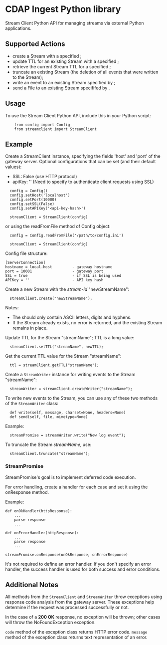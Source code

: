 # CDAP Ingest Python library

Stream Client Python API for managing streams via external Python applications.

## Supported Actions

- create a Stream with a specified <stream-id>;
- update TTL for an existing Stream with a specified <stream-id>;
- retrieve the current Stream TTL for a specified <stream-id>;
- truncate an existing Stream (the deletion of all events that were written to the Stream);
- write an event to an existing Stream specified by <stream-id>;
- send a File to an existing Stream specififed by <stream-id>.

## Usage

 To use the Stream Client Python API, include this in your Python script:

```
    from config import Config
    from streamclient import StreamClient
```

## Example

Create a StreamClient instance, specifying the fields 'host' and 'port' of the gateway server. 
Optional configurations that can be set (and their default values):

  - SSL: False (use HTTP protocol)
  - apiKey:  '' (Need to specify to authenticate client requests using SSL)

 ```
   config = Config()
   config.setHost('localhost')
   config.setPort(10000)
   config.setSSL(False)
   config.setAPIKey('<api-key-hash>')

   streamClient = StreamClient(config)
 ```

 or using the readFromFile method of Config object:

 ```
   config = Config.readFromFile('/path/to/config.ini')

   streamClient = StreamClient(config)
 ```

Config file structure:
```
[ServerConnection]
hostname = local.host         - gateway hostname
port = 10001                  - gateway port
SSL = true                    - if SSL is being used
APIKey = ''                   - API key hash
```

 Create a new Stream with the *stream-id* "newStreamName":

 ```
   streamClient.create("newStreamName");
 ```

 Notes:

  - The <stream-id> should only contain ASCII letters, digits and hyphens.
  - If the Stream already exists, no error is returned, and the existing Stream remains in place.


 Update TTL for the Stream "streamName"; TTL is a long value:

 ```
   streamClient.setTTL("streamName", newTTL);
 ```

 Get the current TTL value for the Stream "streamName":

 ```
   ttl = streamClient.getTTL("streamName");
 ```

 Create a ```StreamWriter``` instance for writing events to the Stream "streamName":

 ```
   streamWriter = streamClient.createWriter("streamName");
 ```

 To write new events to the Stream, you can use any of these two methods of the ```StreamWriter``` class:

 ```
   def write(self, message, charset=None, headers=None)
   def send(self, file, mimetype=None)
 ```

 Example:

 ```
   streamPromise = streamWriter.write("New log event");
 ```

 To truncate the Stream *streamName*, use:

 ```
   streamClient.truncate("streamName");
 ```

 ### StreamPromise
 StreamPromise's goal is to implement deferred code execution.

For error handling, create a handler for each case and set it using the onResponse method.

Example:

```
def onOkHandler(httpResponse):
    ...
    parse response
    ...

def onErrorHandler(httpResponse):
    ...
    parse response
    ...

streamPromise.onResponse(onOkResponse, onErrorResponse)
```

It's not required to define an error handler. If you don't specify an error handler, the success handler is used for both success and error conditions.

## Additional Notes

 All methods from the ```StreamClient``` and ```StreamWriter``` throw exceptions using response code analysis from the 
 gateway server. These exceptions help determine if the request was processed successfully or not.

 In the case of a **200 OK** response, no exception will be thrown; other cases will throw the NoFoundException exception.

```code``` method of the exception class returns HTTP error code.
```message``` method of the exception class returns text representation of an error.